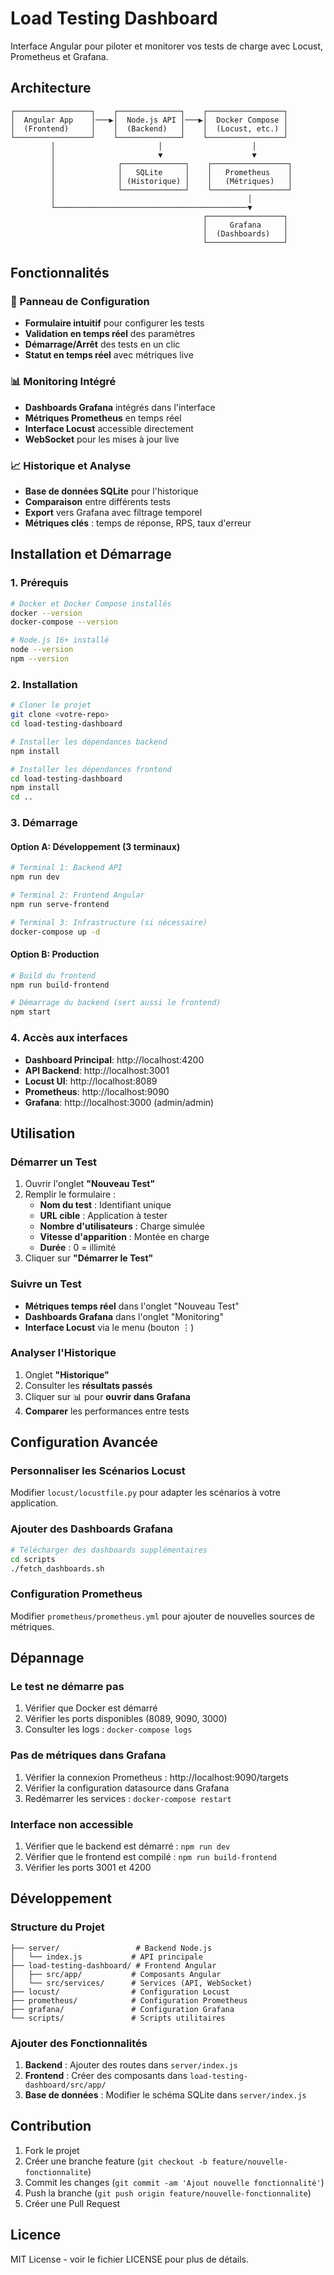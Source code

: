 # Load Testing Dashboard

Interface Angular pour piloter et monitorer vos tests de charge avec Locust, Prometheus et Grafana.

## Architecture

```
┌─────────────────┐    ┌──────────────┐    ┌─────────────────┐
│  Angular App    │───▶│  Node.js API │───▶│  Docker Compose │
│  (Frontend)     │    │  (Backend)   │    │  (Locust, etc.) │
└─────────────────┘    └──────────────┘    └─────────────────┘
         │                       │                    │
         │                       ▼                    ▼
         │              ┌──────────────┐    ┌─────────────────┐
         │              │   SQLite     │    │   Prometheus    │
         │              │ (Historique) │    │   (Métriques)   │
         │              └──────────────┘    └─────────────────┘
         │                                           │
         └───────────────────────────────────────────▼
                                           ┌─────────────────┐
                                           │     Grafana     │
                                           │  (Dashboards)   │
                                           └─────────────────┘
```

## Fonctionnalités

### 🚀 Panneau de Configuration
- **Formulaire intuitif** pour configurer les tests
- **Validation en temps réel** des paramètres
- **Démarrage/Arrêt** des tests en un clic
- **Statut en temps réel** avec métriques live

### 📊 Monitoring Intégré
- **Dashboards Grafana** intégrés dans l'interface
- **Métriques Prometheus** en temps réel
- **Interface Locust** accessible directement
- **WebSocket** pour les mises à jour live

### 📈 Historique et Analyse
- **Base de données SQLite** pour l'historique
- **Comparaison** entre différents tests
- **Export** vers Grafana avec filtrage temporel
- **Métriques clés** : temps de réponse, RPS, taux d'erreur

## Installation et Démarrage

### 1. Prérequis
```bash
# Docker et Docker Compose installés
docker --version
docker-compose --version

# Node.js 16+ installé
node --version
npm --version
```

### 2. Installation
```bash
# Cloner le projet
git clone <votre-repo>
cd load-testing-dashboard

# Installer les dépendances backend
npm install

# Installer les dépendances frontend
cd load-testing-dashboard
npm install
cd ..
```

### 3. Démarrage

#### Option A: Développement (3 terminaux)
```bash
# Terminal 1: Backend API
npm run dev

# Terminal 2: Frontend Angular
npm run serve-frontend

# Terminal 3: Infrastructure (si nécessaire)
docker-compose up -d
```

#### Option B: Production
```bash
# Build du frontend
npm run build-frontend

# Démarrage du backend (sert aussi le frontend)
npm start
```

### 4. Accès aux interfaces

- **Dashboard Principal**: http://localhost:4200
- **API Backend**: http://localhost:3001
- **Locust UI**: http://localhost:8089
- **Prometheus**: http://localhost:9090
- **Grafana**: http://localhost:3000 (admin/admin)

## Utilisation

### Démarrer un Test
1. Ouvrir l'onglet **"Nouveau Test"**
2. Remplir le formulaire :
   - **Nom du test** : Identifiant unique
   - **URL cible** : Application à tester
   - **Nombre d'utilisateurs** : Charge simulée
   - **Vitesse d'apparition** : Montée en charge
   - **Durée** : 0 = illimité
3. Cliquer sur **"Démarrer le Test"**

### Suivre un Test
- **Métriques temps réel** dans l'onglet "Nouveau Test"
- **Dashboards Grafana** dans l'onglet "Monitoring"
- **Interface Locust** via le menu (bouton ⋮)

### Analyser l'Historique
1. Onglet **"Historique"**
2. Consulter les **résultats passés**
3. Cliquer sur 📊 pour **ouvrir dans Grafana**
4. **Comparer** les performances entre tests

## Configuration Avancée

### Personnaliser les Scénarios Locust
Modifier `locust/locustfile.py` pour adapter les scénarios à votre application.

### Ajouter des Dashboards Grafana
```bash
# Télécharger des dashboards supplémentaires
cd scripts
./fetch_dashboards.sh
```

### Configuration Prometheus
Modifier `prometheus/prometheus.yml` pour ajouter de nouvelles sources de métriques.

## Dépannage

### Le test ne démarre pas
1. Vérifier que Docker est démarré
2. Vérifier les ports disponibles (8089, 9090, 3000)
3. Consulter les logs : `docker-compose logs`

### Pas de métriques dans Grafana
1. Vérifier la connexion Prometheus : http://localhost:9090/targets
2. Vérifier la configuration datasource dans Grafana
3. Redémarrer les services : `docker-compose restart`

### Interface non accessible
1. Vérifier que le backend est démarré : `npm run dev`
2. Vérifier que le frontend est compilé : `npm run build-frontend`
3. Vérifier les ports 3001 et 4200

## Développement

### Structure du Projet
```
├── server/                 # Backend Node.js
│   └── index.js           # API principale
├── load-testing-dashboard/ # Frontend Angular
│   ├── src/app/           # Composants Angular
│   └── src/services/      # Services (API, WebSocket)
├── locust/                # Configuration Locust
├── prometheus/            # Configuration Prometheus
├── grafana/               # Configuration Grafana
└── scripts/               # Scripts utilitaires
```

### Ajouter des Fonctionnalités
1. **Backend** : Ajouter des routes dans `server/index.js`
2. **Frontend** : Créer des composants dans `load-testing-dashboard/src/app/`
3. **Base de données** : Modifier le schéma SQLite dans `server/index.js`

## Contribution

1. Fork le projet
2. Créer une branche feature (`git checkout -b feature/nouvelle-fonctionnalite`)
3. Commit les changes (`git commit -am 'Ajout nouvelle fonctionnalité'`)
4. Push la branche (`git push origin feature/nouvelle-fonctionnalite`)
5. Créer une Pull Request

## Licence

MIT License - voir le fichier LICENSE pour plus de détails.